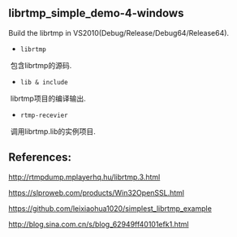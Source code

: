 ## librtmp_simple_demo-4-windows

Build the librtmp in VS2010(Debug/Release/Debug64/Release64). 

- `librtmp`

  包含librtmp的源码.
  
- `lib & include`

  librtmp项目的编译输出.
  
- `rtmp-recevier`

  调用librtmp.lib的实例项目.
  
 
 ## References:
 
 http://rtmpdump.mplayerhq.hu/librtmp.3.html
 
 https://slproweb.com/products/Win32OpenSSL.html
 
 https://github.com/leixiaohua1020/simplest_librtmp_example
 
 http://blog.sina.com.cn/s/blog_62949ff40101efk1.html
  

